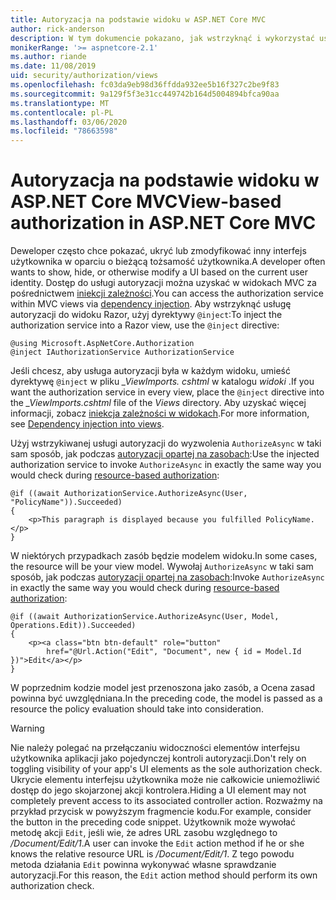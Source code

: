 ```yaml
---
title: Autoryzacja na podstawie widoku w ASP.NET Core MVC
author: rick-anderson
description: W tym dokumencie pokazano, jak wstrzyknąć i wykorzystać usługę autoryzacji wewnątrz widoku ASP.NET Core Razor.
monikerRange: '>= aspnetcore-2.1'
ms.author: riande
ms.date: 11/08/2019
uid: security/authorization/views
ms.openlocfilehash: fc03da9eb98d36ffdda932ee5b16f327c2be9f83
ms.sourcegitcommit: 9a129f5f3e31cc449742b164d5004894bfca90aa
ms.translationtype: MT
ms.contentlocale: pl-PL
ms.lasthandoff: 03/06/2020
ms.locfileid: "78663598"
---
```

# <a name="view-based-authorization-in-aspnet-core-mvc"></a><span data-ttu-id="05aff-103">Autoryzacja na podstawie widoku w ASP.NET Core MVC</span><span class="sxs-lookup"><span data-stu-id="05aff-103">View-based authorization in ASP.NET Core MVC</span></span>

<span data-ttu-id="05aff-104">Deweloper często chce pokazać, ukryć lub zmodyfikować inny interfejs użytkownika w oparciu o bieżącą tożsamość użytkownika.</span><span class="sxs-lookup"><span data-stu-id="05aff-104">A developer often wants to show, hide, or otherwise modify a UI based on the current user identity.</span></span> <span data-ttu-id="05aff-105">Dostęp do usługi autoryzacji można uzyskać w widokach MVC za pośrednictwem [iniekcji zależności](xref:fundamentals/dependency-injection).</span><span class="sxs-lookup"><span data-stu-id="05aff-105">You can access the authorization service within MVC views via [dependency injection](xref:fundamentals/dependency-injection).</span></span> <span data-ttu-id="05aff-106">Aby wstrzyknąć usługę autoryzacji do widoku Razor, użyj dyrektywy `@inject`:</span><span class="sxs-lookup"><span data-stu-id="05aff-106">To inject the authorization service into a Razor view, use the `@inject` directive:</span></span>

```cshtml
@using Microsoft.AspNetCore.Authorization
@inject IAuthorizationService AuthorizationService
```

<span data-ttu-id="05aff-107">Jeśli chcesz, aby usługa autoryzacji była w każdym widoku, umieść dyrektywę `@inject` w pliku *_ViewImports. cshtml* w katalogu *widoki* .</span><span class="sxs-lookup"><span data-stu-id="05aff-107">If you want the authorization service in every view, place the `@inject` directive into the *_ViewImports.cshtml* file of the *Views* directory.</span></span> <span data-ttu-id="05aff-108">Aby uzyskać więcej informacji, zobacz [iniekcja zależności w widokach](xref:mvc/views/dependency-injection).</span><span class="sxs-lookup"><span data-stu-id="05aff-108">For more information, see [Dependency injection into views](xref:mvc/views/dependency-injection).</span></span>

<span data-ttu-id="05aff-109">Użyj wstrzykiwanej usługi autoryzacji do wyzwolenia `AuthorizeAsync` w taki sam sposób, jak podczas [autoryzacji opartej na zasobach](xref:security/authorization/resourcebased#security-authorization-resource-based-imperative):</span><span class="sxs-lookup"><span data-stu-id="05aff-109">Use the injected authorization service to invoke `AuthorizeAsync` in exactly the same way you would check during [resource-based authorization](xref:security/authorization/resourcebased#security-authorization-resource-based-imperative):</span></span>

```cshtml
@if ((await AuthorizationService.AuthorizeAsync(User, "PolicyName")).Succeeded)
{
    <p>This paragraph is displayed because you fulfilled PolicyName.</p>
}
```

<span data-ttu-id="05aff-110">W niektórych przypadkach zasób będzie modelem widoku.</span><span class="sxs-lookup"><span data-stu-id="05aff-110">In some cases, the resource will be your view model.</span></span> <span data-ttu-id="05aff-111">Wywołaj `AuthorizeAsync` w taki sam sposób, jak podczas [autoryzacji opartej na zasobach](xref:security/authorization/resourcebased#security-authorization-resource-based-imperative):</span><span class="sxs-lookup"><span data-stu-id="05aff-111">Invoke `AuthorizeAsync` in exactly the same way you would check during [resource-based authorization](xref:security/authorization/resourcebased#security-authorization-resource-based-imperative):</span></span>

```cshtml
@if ((await AuthorizationService.AuthorizeAsync(User, Model, Operations.Edit)).Succeeded)
{
    <p><a class="btn btn-default" role="button"
        href="@Url.Action("Edit", "Document", new { id = Model.Id })">Edit</a></p>
}
```

<span data-ttu-id="05aff-112">W poprzednim kodzie model jest przenoszona jako zasób, a Ocena zasad powinna być uwzględniana.</span><span class="sxs-lookup"><span data-stu-id="05aff-112">In the preceding code, the model is passed as a resource the policy evaluation should take into consideration.</span></span>

> [!WARNING]
> <span data-ttu-id="05aff-113">Nie należy polegać na przełączaniu widoczności elementów interfejsu użytkownika aplikacji jako pojedynczej kontroli autoryzacji.</span><span class="sxs-lookup"><span data-stu-id="05aff-113">Don't rely on toggling visibility of your app's UI elements as the sole authorization check.</span></span> <span data-ttu-id="05aff-114">Ukrycie elementu interfejsu użytkownika może nie całkowicie uniemożliwić dostęp do jego skojarzonej akcji kontrolera.</span><span class="sxs-lookup"><span data-stu-id="05aff-114">Hiding a UI element may not completely prevent access to its associated controller action.</span></span> <span data-ttu-id="05aff-115">Rozważmy na przykład przycisk w powyższym fragmencie kodu.</span><span class="sxs-lookup"><span data-stu-id="05aff-115">For example, consider the button in the preceding code snippet.</span></span> <span data-ttu-id="05aff-116">Użytkownik może wywołać metodę akcji `Edit`, jeśli wie, że adres URL zasobu względnego to */Document/Edit/1*.</span><span class="sxs-lookup"><span data-stu-id="05aff-116">A user can invoke the `Edit` action method if he or she knows the relative resource URL is */Document/Edit/1*.</span></span> <span data-ttu-id="05aff-117">Z tego powodu metoda działania `Edit` powinna wykonywać własne sprawdzanie autoryzacji.</span><span class="sxs-lookup"><span data-stu-id="05aff-117">For this reason, the `Edit` action method should perform its own authorization check.</span></span>
